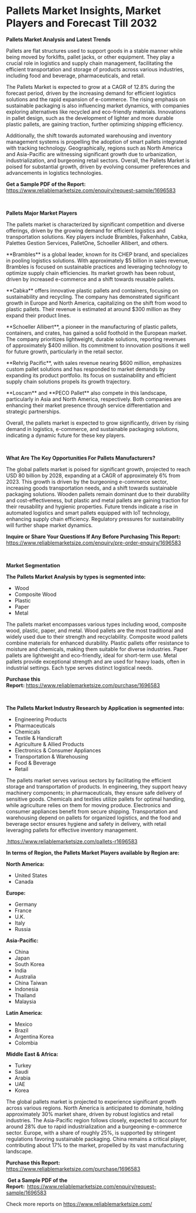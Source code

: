 <p><h1>Pallets Market Insights, Market Players and Forecast Till 2032</h1></p><p><strong>Pallets Market Analysis and Latest Trends</strong></p>
<p><p>Pallets are flat structures used to support goods in a stable manner while being moved by forklifts, pallet jacks, or other equipment. They play a crucial role in logistics and supply chain management, facilitating the efficient transportation and storage of products across various industries, including food and beverage, pharmaceuticals, and retail.</p><p>The Pallets Market is expected to grow at a CAGR of 12.8% during the forecast period, driven by the increasing demand for efficient logistics solutions and the rapid expansion of e-commerce. The rising emphasis on sustainable packaging is also influencing market dynamics, with companies exploring alternatives like recycled and eco-friendly materials. Innovations in pallet design, such as the development of lighter and more durable plastic pallets, are gaining traction, further optimizing shipping efficiency.</p><p>Additionally, the shift towards automated warehousing and inventory management systems is propelling the adoption of smart pallets integrated with tracking technology. Geographically, regions such as North America and Asia-Pacific are witnessing significant growth due to urbanization, industrialization, and burgeoning retail sectors. Overall, the Pallets Market is poised for substantial growth, driven by evolving consumer preferences and advancements in logistics technologies.</p></p>
<p><strong>Get a Sample PDF of the Report:&nbsp;</strong> <a href="https://www.reliablemarketsize.com/enquiry/request-sample/1696583?utm_campaign=3112&utm_medium=2&utm_source=Github&utm_content=ia&utm_term=27032025&utm_id=pallets">https://www.reliablemarketsize.com/enquiry/request-sample/1696583</a></p>
<p>&nbsp;</p>
<p><strong>Pallets Major Market Players</strong></p>
<p><p>The pallets market is characterized by significant competition and diverse offerings, driven by the growing demand for efficient logistics and transportation solutions. Key players include Brambles, Falkenhahn, Cabka, Palettes Gestion Services, PalletOne, Schoeller Allibert, and others.</p><p>**Brambles** is a global leader, known for its CHEP brand, and specializes in pooling logistics solutions. With approximately $5 billion in sales revenue, Brambles is focused on sustainable practices and leveraging technology to optimize supply chain efficiencies. Its market growth has been robust, driven by increased e-commerce and a shift towards reusable pallets.</p><p>**Cabka** offers innovative plastic pallets and containers, focusing on sustainability and recycling. The company has demonstrated significant growth in Europe and North America, capitalizing on the shift from wood to plastic pallets. Their revenue is estimated at around $300 million as they expand their product lines.</p><p>**Schoeller Allibert**, a pioneer in the manufacturing of plastic pallets, containers, and crates, has gained a solid foothold in the European market. The company prioritizes lightweight, durable solutions, reporting revenues of approximately $400 million. Its commitment to innovation positions it well for future growth, particularly in the retail sector.</p><p>**Rehrig Pacific**, with sales revenue nearing $600 million, emphasizes custom pallet solutions and has responded to market demands by expanding its product portfolio. Its focus on sustainability and efficient supply chain solutions propels its growth trajectory.</p><p>**Loscam** and **PECO Pallet** also compete in this landscape, particularly in Asia and North America, respectively. Both companies are enhancing their market presence through service differentiation and strategic partnerships.</p><p>Overall, the pallets market is expected to grow significantly, driven by rising demand in logistics, e-commerce, and sustainable packaging solutions, indicating a dynamic future for these key players.</p></p>
<p>&nbsp;</p>
<p><strong>What Are The Key Opportunities For Pallets Manufacturers?</strong></p>
<p><p>The global pallets market is poised for significant growth, projected to reach USD 80 billion by 2028, expanding at a CAGR of approximately 6% from 2023. This growth is driven by the burgeoning e-commerce sector, increasing goods transportation needs, and a shift towards sustainable packaging solutions. Wooden pallets remain dominant due to their durability and cost-effectiveness, but plastic and metal pallets are gaining traction for their reusability and hygienic properties. Future trends indicate a rise in automated logistics and smart pallets equipped with IoT technology, enhancing supply chain efficiency. Regulatory pressures for sustainability will further shape market dynamics.</p></p>
<p><strong>Inquire or Share Your Questions If Any Before Purchasing This Report:</strong> <a href="https://www.reliablemarketsize.com/enquiry/pre-order-enquiry/1696583?utm_campaign=3112&utm_medium=2&utm_source=Github&utm_content=ia&utm_term=27032025&utm_id=pallets">https://www.reliablemarketsize.com/enquiry/pre-order-enquiry/1696583</a></p>
<p>&nbsp;</p>
<p><strong>Market Segmentation</strong></p>
<p><strong>The Pallets Market Analysis by types is segmented into:</strong></p>
<p><ul><li>Wood</li><li>Composite Wood</li><li>Plastic</li><li>Paper</li><li>Metal</li></ul></p>
<p><p>The pallets market encompasses various types including wood, composite wood, plastic, paper, and metal. Wood pallets are the most traditional and widely used due to their strength and recyclability. Composite wood pallets combine materials for enhanced durability. Plastic pallets offer resistance to moisture and chemicals, making them suitable for diverse industries. Paper pallets are lightweight and eco-friendly, ideal for short-term use. Metal pallets provide exceptional strength and are used for heavy loads, often in industrial settings. Each type serves distinct logistical needs.</p></p>
<p><strong>Purchase this Report:&nbsp;</strong><a href="https://www.reliablemarketsize.com/purchase/1696583?utm_campaign=3112&utm_medium=2&utm_source=Github&utm_content=ia&utm_term=27032025&utm_id=pallets">https://www.reliablemarketsize.com/purchase/1696583</a></p>
<p>&nbsp;</p>
<p><strong>The Pallets Market Industry Research by Application is segmented into:</strong></p>
<p><ul><li>Engineering Products</li><li>Pharmaceuticals</li><li>Chemicals</li><li>Textile & Handicraft</li><li>Agriculture & Allied Products</li><li>Electronics & Consumer Appliances</li><li>Transportation & Warehousing</li><li>Food & Beverage</li><li>Retail</li></ul></p>
<p><p>The pallets market serves various sectors by facilitating the efficient storage and transportation of products. In engineering, they support heavy machinery components; in pharmaceuticals, they ensure safe delivery of sensitive goods. Chemicals and textiles utilize pallets for optimal handling, while agriculture relies on them for moving produce. Electronics and consumer appliances benefit from secure shipping. Transportation and warehousing depend on pallets for organized logistics, and the food and beverage sector ensures hygiene and safety in delivery, with retail leveraging pallets for effective inventory management.</p></p>
<p><a href="https://www.reliablemarketsize.com/pallets-r1696583?utm_campaign=3112&utm_medium=2&utm_source=Github&utm_content=ia&utm_term=27032025&utm_id=pallets">&nbsp;https://www.reliablemarketsize.com/pallets-r1696583</a></p>
<p><strong>In terms of Region, the Pallets Market Players available by Region are:</strong></p>
<p>
    <p> <strong> North America: </strong>
        <ul>
            <li>United States</li>
            <li>Canada</li>
        </ul>
        </p> 
    <p> <strong> Europe: </strong>
        <ul>
            <li>Germany</li>
            <li>France</li>
            <li>U.K.</li>
            <li>Italy</li>
            <li>Russia</li>
        </ul>
        </p> 
    <p> <strong> Asia-Pacific: </strong>
        <ul>
            <li>China</li>
            <li>Japan</li>
            <li>South Korea</li>
            <li>India</li>
            <li>Australia</li>
            <li>China Taiwan</li>
            <li>Indonesia</li>
            <li>Thailand</li>
            <li>Malaysia</li>
        </ul>
        </p> 
    <p> <strong> Latin America: </strong>
        <ul>
            <li>Mexico</li>
            <li>Brazil</li>
            <li>Argentina Korea</li>
            <li>Colombia</li>
        </ul>
        </p> 
    <p> <strong> Middle East & Africa: </strong>
        <ul>
            <li>Turkey</li>
            <li>Saudi</li>
            <li>Arabia</li>
            <li>UAE</li>
            <li>Korea</li>
        </ul>
    </p>
    </p>
<p><p>The global pallets market is projected to experience significant growth across various regions. North America is anticipated to dominate, holding approximately 30% market share, driven by robust logistics and retail industries. The Asia-Pacific region follows closely, expected to account for around 28% due to rapid industrialization and a burgeoning e-commerce sector. Europe, with a share of roughly 25%, is supported by stringent regulations favoring sustainable packaging. China remains a critical player, contributing about 17% to the market, propelled by its vast manufacturing landscape.</p></p>
<p><strong>Purchase this Report: </strong><a href="https://www.reliablemarketsize.com/purchase/1696583?utm_campaign=3112&utm_medium=2&utm_source=Github&utm_content=ia&utm_term=27032025&utm_id=pallets">https://www.reliablemarketsize.com/purchase/1696583</a></p>
<p>&nbsp;<strong>Get a Sample PDF of the Report:&nbsp;&nbsp;</strong><a href="https://www.reliablemarketsize.com/enquiry/request-sample/1696583?utm_campaign=3112&utm_medium=2&utm_source=Github&utm_content=ia&utm_term=27032025&utm_id=pallets">https://www.reliablemarketsize.com/enquiry/request-sample/1696583</a></p>
<p><strong></strong></p>
<p>Check more reports on <a href="https://www.reliablemarketsize.com/?utm_campaign=3112&utm_medium=2&utm_source=Github&utm_content=ia&utm_term=27032025&utm_id=pallets">https://www.reliablemarketsize.com/</a></p>